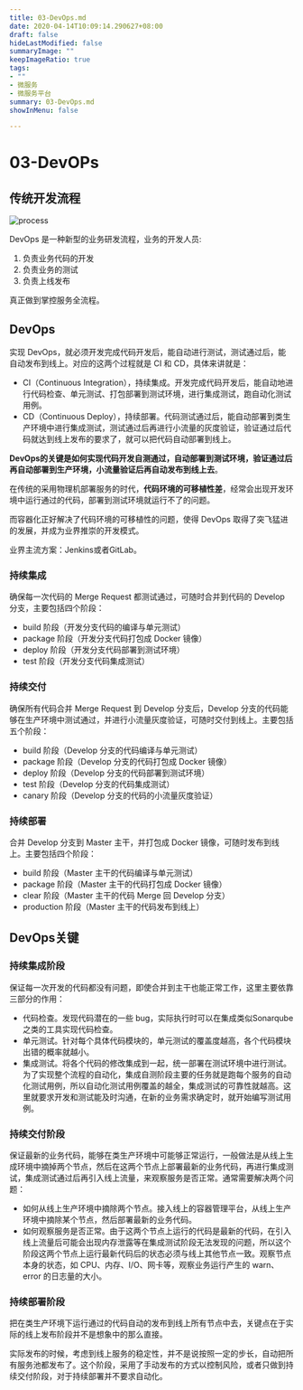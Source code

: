 ```yaml
---
title: 03-DevOps.md
date: 2020-04-14T10:09:14.290627+08:00
draft: false
hideLastModified: false
summaryImage: ""
keepImageRatio: true
tags:
- ""
- 微服务
- 微服务平台
summary: 03-DevOps.md
showInMenu: false

---
```


# 03-DevOPs

## 传统开发流程

![process](../../images/process.png)

DevOps 是一种新型的业务研发流程，业务的开发人员:

1. 负责业务代码的开发
2. 负责业务的测试
3. 负责上线发布

真正做到掌控服务全流程。

## DevOps

实现 DevOps，就必须开发完成代码开发后，能自动进行测试，测试通过后，能自动发布到线上。对应的这两个过程就是 CI 和 CD，具体来讲就是：

- CI（Continuous Integration），持续集成。开发完成代码开发后，能自动地进行代码检查、单元测试、打包部署到测试环境，进行集成测试，跑自动化测试用例。
- CD（Continuous Deploy），持续部署。代码测试通过后，能自动部署到类生产环境中进行集成测试，测试通过后再进行小流量的灰度验证，验证通过后代码就达到线上发布的要求了，就可以把代码自动部署到线上。

**DevOps的关键是如何实现代码开发自测通过，自动部署到测试环境，验证通过后再自动部署到生产环境，小流量验证后再自动发布到线上去**。

在传统的采用物理机部署服务的时代，**代码环境的可移植性差**，经常会出现开发环境中运行通过的代码，部署到测试环境就运行不了的问题。

而容器化正好解决了代码环境的可移植性的问题，使得 DevOps 取得了突飞猛进的发展，并成为业界推崇的开发模式。

业界主流方案：Jenkins或者GitLab。

### 持续集成

确保每一次代码的 Merge Request 都测试通过，可随时合并到代码的 Develop 分支，主要包括四个阶段：

- build 阶段（开发分支代码的编译与单元测试）
- package 阶段（开发分支代码打包成 Docker 镜像）
- deploy 阶段（开发分支代码部署到测试环境）
- test 阶段（开发分支代码集成测试）

### 持续交付

确保所有代码合并 Merge Request 到 Develop 分支后，Develop 分支的代码能够在生产环境中测试通过，并进行小流量灰度验证，可随时交付到线上。主要包括五个阶段：

- build 阶段（Develop 分支的代码编译与单元测试）
- package 阶段（Develop 分支的代码打包成 Docker 镜像）
- deploy 阶段（Develop 分支的代码部署到测试环境）
- test 阶段（Develop 分支的代码集成测试）
- canary 阶段（Develop 分支的代码的小流量灰度验证）

### 持续部署

合并 Develop 分支到 Master 主干，并打包成 Docker 镜像，可随时发布到线上。主要包括四个阶段：

- build 阶段（Master 主干的代码编译与单元测试）
- package 阶段（Master 主干的代码打包成 Docker 镜像）
- clear 阶段（Master 主干的代码 Merge 回 Develop 分支）
- production 阶段（Master 主干的代码发布到线上）

## DevOps关键

### 持续集成阶段

保证每一次开发的代码都没有问题，即使合并到主干也能正常工作，这里主要依靠三部分的作用：

- 代码检查。发现代码潜在的一些 bug，实际执行时可以在集成类似Sonarqube之类的工具实现代码检查。
- 单元测试。针对每个具体代码模块的，单元测试的覆盖度越高，各个代码模块出错的概率就越小。
- 集成测试。将各个代码的修改集成到一起，统一部署在测试环境中进行测试。为了实现整个流程的自动化，集成自测阶段主要的任务就是跑每个服务的自动化测试用例，所以自动化测试用例覆盖的越全，集成测试的可靠性就越高。这里就要求开发和测试能及时沟通，在新的业务需求确定时，就开始编写测试用例。

### 持续交付阶段

保证最新的业务代码，能够在类生产环境中可能够正常运行，一般做法是从线上生成环境中摘掉两个节点，然后在这两个节点上部署最新的业务代码，再进行集成测试，集成测试通过后再引入线上流量，来观察服务是否正常。通常需要解决两个问题：

- 如何从线上生产环境中摘除两个节点。接入线上的容器管理平台，从线上生产环境中摘除某个节点，然后部署最新的业务代码。
- 如何观察服务是否正常。由于这两个节点上运行的代码是最新的代码，在引入线上流量后可能会出现内存泄露等在集成测试阶段无法发现的问题，所以这个阶段这两个节点上运行最新代码后的状态必须与线上其他节点一致。观察节点本身的状态，如 CPU、内存、I/O、网卡等，观察业务运行产生的 warn、error 的日志量的大小。

### 持续部署阶段

把在类生产环境下运行通过的代码自动的发布到线上所有节点中去，关键点在于实际的线上发布阶段并不是想象中的那么直接。

实际发布的时候，考虑到线上服务的稳定性，并不是说按照一定的步长，自动把所有服务池都发布了。这个阶段，采用了手动发布的方式以控制风险，或者只做到持续交付阶段，对于持续部署并不要求自动化。
